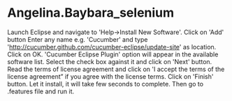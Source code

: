 # Angelina.Baybara_selenium
Launch Eclipse and navigate to 'Help->Install New Software'.
Click on 'Add' button
Enter any name e.g. 'Cucumber' and type 'http://cucumber.github.com/cucumber-eclipse/update-site' as location.
Click on OK.
'Cucumber Eclipse Plugin' option will appear in the available software list.
Select the check box against it and click on 'Next' button.
Read the terms of license agreement and click on 'I accept the terms of the license agreement” if you agree with the license terms.
Click on 'Finish' button.
Let it install, it will take few seconds to complete.
Then go to .features file and run it. 
